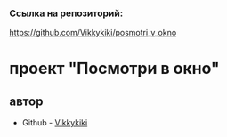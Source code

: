 ### Ссылка на репозиторий:

https://github.com/Vikkykiki/posmotri_v_okno

# проект "Посмотри в окно"

## автор 

- Github - [Vikkykiki](https://github.com/Vikkykiki)